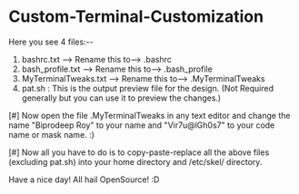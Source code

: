 # Custom-Terminal-Customization

Here you see 4 files:--


1. bashrc.txt --> Rename this to--> .bashrc
2. bash_profile.txt --> Rename this to--> .bash_profile
3. MyTerminalTweaks.txt --> Rename this to--> .MyTerminalTweaks
4. pat.sh : This is the output preview file for the design. (Not Required generally but you can use it to preview the changes.) 

[#] Now open the file .MyTerminalTweaks in any text editor and change the name "Biprodeep Roy" to your name and "Vir7u@lGh0s7" to your code name or mask name. :) 



[#] Now all you have to do is to copy-paste-replace all the above files (excluding pat.sh) into your home directory and /etc/skel/ directory.


Have a nice day! All hail OpenSource! :D 
